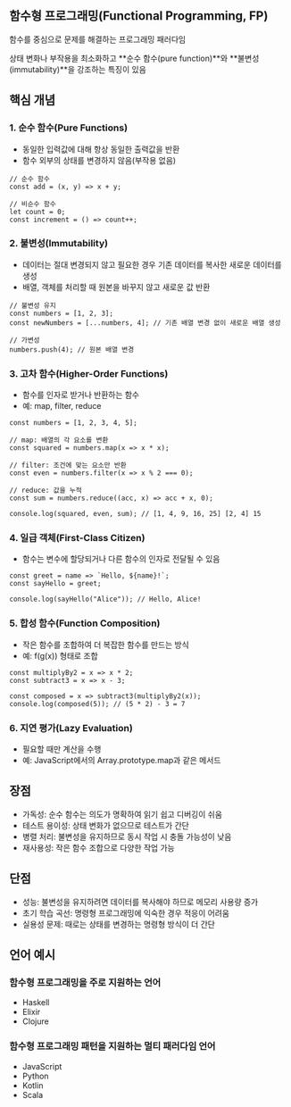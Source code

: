 ## 함수형 프로그래밍(Functional Programming, FP)

함수를 중심으로 문제를 해결하는 프로그래밍 패러다임

상태 변화나 부작용을 최소화하고 **순수 함수(pure function)**와 **불변성(immutability)**을 강조하는 특징이 있음

## 핵심 개념

### 1. 순수 함수(Pure Functions)

- 동일한 입력값에 대해 항상 동일한 출력값을 반환
- 함수 외부의 상태를 변경하지 않음(부작용 없음)

```
// 순수 함수
const add = (x, y) => x + y;

// 비순수 함수
let count = 0;
const increment = () => count++;
```

### 2. 불변성(Immutability)

- 데이터는 절대 변경되지 않고 필요한 경우 기존 데이터를 복사한 새로운 데이터를 생성
- 배열, 객체를 처리할 때 원본을 바꾸지 않고 새로운 값 반환

```
// 불변성 유지
const numbers = [1, 2, 3];
const newNumbers = [...numbers, 4]; // 기존 배열 변경 없이 새로운 배열 생성

// 가변성
numbers.push(4); // 원본 배열 변경
```

### 3. 고차 함수(Higher-Order Functions)

- 함수를 인자로 받거나 반환하는 함수
- 예: map, filter, reduce

```
const numbers = [1, 2, 3, 4, 5];

// map: 배열의 각 요소를 변환
const squared = numbers.map(x => x * x);

// filter: 조건에 맞는 요소만 반환
const even = numbers.filter(x => x % 2 === 0);

// reduce: 값을 누적
const sum = numbers.reduce((acc, x) => acc + x, 0);

console.log(squared, even, sum); // [1, 4, 9, 16, 25] [2, 4] 15
```

### 4. 일급 객체(First-Class Citizen)

- 함수는 변수에 할당되거나 다른 함수의 인자로 전달될 수 있음

```
const greet = name => `Hello, ${name}!`;
const sayHello = greet;

console.log(sayHello("Alice")); // Hello, Alice!
```

### 5. 합성 함수(Function Composition)

- 작은 함수를 조합하여 더 복잡한 함수를 만드는 방식
- 예: f(g(x)) 형태로 조합

```
const multiplyBy2 = x => x * 2;
const subtract3 = x => x - 3;

const composed = x => subtract3(multiplyBy2(x));
console.log(composed(5)); // (5 * 2) - 3 = 7
```

### 6. 지연 평가(Lazy Evaluation)

- 필요할 때만 계산을 수행
- 예: JavaScript에서의 Array.prototype.map과 같은 메서드

## 장점

- 가독성: 순수 함수는 의도가 명확하여 읽기 쉽고 디버깅이 쉬움
- 테스트 용이성: 상태 변화가 없으므로 테스트가 간단
- 병렬 처리: 불변성을 유지하므로 동시 작업 시 충돌 가능성이 낮음
- 재사용성: 작은 함수 조합으로 다양한 작업 가능

## 단점

- 성능: 불변성을 유지하려면 데이터를 복사해야 하므로 메모리 사용량 증가
- 초기 학습 곡선: 명령형 프로그래밍에 익숙한 경우 적응이 어려움
- 실용성 문제: 때로는 상태를 변경하는 명령형 방식이 더 간단

## 언어 예시

### 함수형 프로그래밍을 주로 지원하는 언어

- Haskell
- Elixir
- Clojure

### 함수형 프로그래밍 패턴을 지원하는 멀티 패러다임 언어

- JavaScript
- Python
- Kotlin
- Scala


